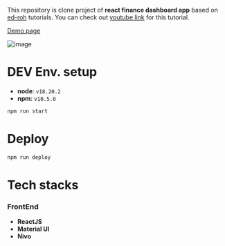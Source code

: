 This repository is clone project of **react finance dashboard app** based on 
[ed-roh](https://github.com/ed-roh/react-admin-dashboard) tutorials. You can check out [youtube link](https://www.youtube.com/watch?v=wYpCWwD1oz0) for this tutorial.

[Demo page](https://coolseaweed.github.io/TMPLT-react-admin-dashboard)

![image](./images/dashboard.png)

# DEV Env. setup
- **node**: `v18.20.2`
- **npm**: `v10.5.0`
```bash
npm run start
```

# Deploy
```bash
npm run deploy
```

# Tech stacks
### FrontEnd
- **ReactJS**
- **Material UI**
- **Nivo**


